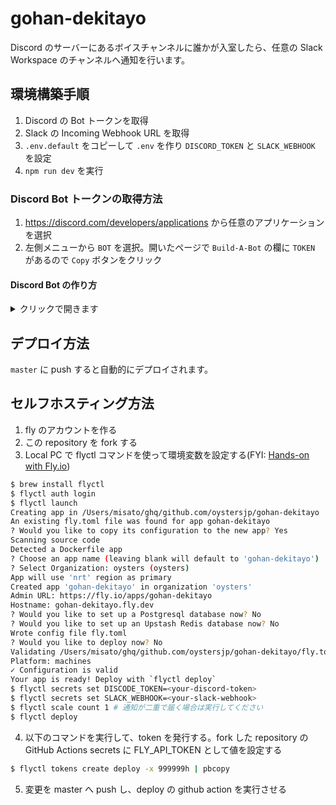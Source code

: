 # gohan-dekitayo

Discord のサーバーにあるボイスチャンネルに誰かが入室したら、任意の Slack Workspace のチャンネルへ通知を行います。

## 環境構築手順

1. Discord の Bot トークンを取得
2. Slack の Incoming Webhook URL を取得
3. `.env.default` をコピーして `.env` を作り `DISCORD_TOKEN` と `SLACK_WEBHOOK` を設定
4. `npm run dev` を実行

### Discord Bot トークンの取得方法

1. https://discord.com/developers/applications から任意のアプリケーションを選択
2. 左側メニューから `BOT` を選択。開いたページで `Build-A-Bot` の欄に `TOKEN` があるので `Copy` ボタンをクリック

#### Discord Bot の作り方

<details><summary>クリックで開きます</summary>

1. https://discord.com/developers/applications > New Application をクリック
2. `NAME` に適当なお名前を記入 `Create`
3. 左側メニューから `BOT` を選択。開いたページで `Add Bot` をクリック (ポップアップが出るので `Yes, do its!` を選択する)
4. 左側メニューから `OAuth2` を選択。`OAuth2 URL Generator`から `bot` にチェックをつける
5. 下に URL が生成されるのでその URL を開き、自分の Discord サーバに追加してください
</details>

## デプロイ方法

`master` に push すると自動的にデプロイされます。

## セルフホスティング方法

1. fly のアカウントを作る
2. この repository を fork する
3. Local PC で flyctl コマンドを使って環境変数を設定する(FYI: [Hands-on with Fly.io](https://fly.io/docs/hands-on/install-flyctl/))

```sh
$ brew install flyctl
$ flyctl auth login
$ flyctl launch
Creating app in /Users/misato/ghq/github.com/oystersjp/gohan-dekitayo
An existing fly.toml file was found for app gohan-dekitayo
? Would you like to copy its configuration to the new app? Yes
Scanning source code
Detected a Dockerfile app
? Choose an app name (leaving blank will default to 'gohan-dekitayo')
? Select Organization: oysters (oysters)
App will use 'nrt' region as primary
Created app 'gohan-dekitayo' in organization 'oysters'
Admin URL: https://fly.io/apps/gohan-dekitayo
Hostname: gohan-dekitayo.fly.dev
? Would you like to set up a Postgresql database now? No
? Would you like to set up an Upstash Redis database now? No
Wrote config file fly.toml
? Would you like to deploy now? No
Validating /Users/misato/ghq/github.com/oystersjp/gohan-dekitayo/fly.toml
Platform: machines
✓ Configuration is valid
Your app is ready! Deploy with `flyctl deploy`
$ flyctl secrets set DISCODE_TOKEN=<your-discord-token>
$ flyctl secrets set SLACK_WEBHOOK=<your-slack-webhook>
$ flyctl scale count 1 # 通知が二重で届く場合は実行してください
$ flyctl deploy
```

4. 以下のコマンドを実行して、token を発行する。fork した repository の GitHub Actions secrets に FLY_API_TOKEN として値を設定する

```sh
$ flyctl tokens create deploy -x 999999h | pbcopy
```

5. 変更を master へ push し、deploy の github action を実行させる
